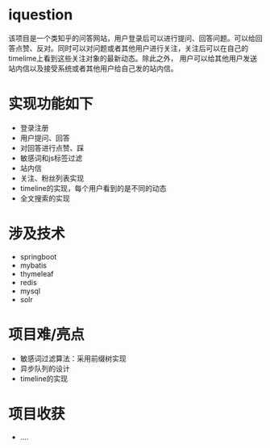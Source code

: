 # iquestion
该项目是一个类知乎的问答网站，用户登录后可以进行提问、回答问题。可以给回答点赞、反对。同时可以对问题或者其他用户进行关注，关注后可以在自己的timelime上看到这些关注对象的最新动态。除此之外，
用户可以给其他用户发送站内信以及接受系统或者其他用户给自己发的站内信。
# 实现功能如下
* 登录注册
* 用户提问、回答
* 对回答进行点赞、踩
* 敏感词和js标签过滤
* 站内信
* 关注、粉丝列表实现
* timeline的实现，每个用户看到的是不同的动态
* 全文搜索的实现
# 涉及技术
* springboot
* mybatis
* thymeleaf
* redis
* mysql
* solr
# 项目难/亮点
* 敏感词过滤算法：采用前缀树实现
* 异步队列的设计
* timeline的实现
# 项目收获
* ....
